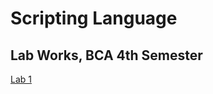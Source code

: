 # Scripting Language
## Lab Works, BCA 4th Semester 

[Lab 1](https://github.com/kshitizCodes/ScriptingLanguage/tree/main/Lab1)
